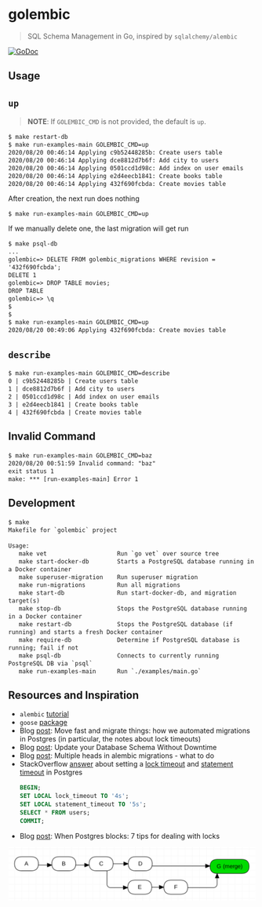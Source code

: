 # golembic

> SQL Schema Management in Go, inspired by `sqlalchemy/alembic`

[![GoDoc][11]][12]

## Usage

## `up`

> **NOTE**: If `GOLEMBIC_CMD` is not provided, the default is `up`.

```
$ make restart-db
$ make run-examples-main GOLEMBIC_CMD=up
2020/08/20 00:46:14 Applying c9b52448285b: Create users table
2020/08/20 00:46:14 Applying dce8812d7b6f: Add city to users
2020/08/20 00:46:14 Applying 0501ccd1d98c: Add index on user emails
2020/08/20 00:46:14 Applying e2d4eecb1841: Create books table
2020/08/20 00:46:14 Applying 432f690fcbda: Create movies table
```

After creation, the next run does nothing

```
$ make run-examples-main GOLEMBIC_CMD=up
```

If we manually delete one, the last migration will get run

```
$ make psql-db
...
golembic=> DELETE FROM golembic_migrations WHERE revision = '432f690fcbda';
DELETE 1
golembic=> DROP TABLE movies;
DROP TABLE
golembic=> \q
$
$
$ make run-examples-main GOLEMBIC_CMD=up
2020/08/20 00:49:06 Applying 432f690fcbda: Create movies table
```

## `describe`

```
$ make run-examples-main GOLEMBIC_CMD=describe
0 | c9b52448285b | Create users table
1 | dce8812d7b6f | Add city to users
2 | 0501ccd1d98c | Add index on user emails
3 | e2d4eecb1841 | Create books table
4 | 432f690fcbda | Create movies table
```

## Invalid Command

```
$ make run-examples-main GOLEMBIC_CMD=baz
2020/08/20 00:51:59 Invalid command: "baz"
exit status 1
make: *** [run-examples-main] Error 1
```

## Development

```
$ make
Makefile for `golembic` project

Usage:
   make vet                    Run `go vet` over source tree
   make start-docker-db        Starts a PostgreSQL database running in a Docker container
   make superuser-migration    Run superuser migration
   make run-migrations         Run all migrations
   make start-db               Run start-docker-db, and migration target(s)
   make stop-db                Stops the PostgreSQL database running in a Docker container
   make restart-db             Stops the PostgreSQL database (if running) and starts a fresh Docker container
   make require-db             Determine if PostgreSQL database is running; fail if not
   make psql-db                Connects to currently running PostgreSQL DB via `psql`
   make run-examples-main      Run `./examples/main.go`

```

## Resources and Inspiration

-   `alembic` [tutorial][1]
-   `goose` [package][2]
-   Blog [post][3]: Move fast and migrate things: how we automated migrations
    in Postgres (in particular, the notes about lock timeouts)
-   Blog [post][4]: Update your Database Schema Without Downtime
-   Blog [post][5]: Multiple heads in alembic migrations - what to do
-   StackOverflow [answer][7] about setting a [lock timeout][8] and
    [statement timeout][9] in Postgres
    ```sql
    BEGIN;
    SET LOCAL lock_timeout TO '4s';
    SET LOCAL statement_timeout TO '5s';
    SELECT * FROM users;
    COMMIT;
    ```
-   Blog [post][10]: When Postgres blocks: 7 tips for dealing with locks

![Multiple Revision Heads][6]

[1]: https://alembic.sqlalchemy.org/en/latest/tutorial.html
[2]: https://github.com/pressly/goose
[3]: https://benchling.engineering/move-fast-and-migrate-things-how-we-automated-migrations-in-postgres-d60aba0fc3d4
[4]: https://thorben-janssen.com/update-database-schema-without-downtime/
[5]: https://blog.jerrycodes.com/multiple-heads-in-alembic-migrations/
[6]: images/multiple-heads.png
[7]: https://stackoverflow.com/a/20963803/1068170
[8]: https://www.postgresql.org/docs/current/runtime-config-client.html#GUC-LOCK-TIMEOUT
[9]: https://www.postgresql.org/docs/current/runtime-config-client.html#GUC-STATEMENT-TIMEOUT
[10]: https://www.citusdata.com/blog/2018/02/22/seven-tips-for-dealing-with-postgres-locks/
[11]: https://godoc.org/github.com/dhermes/golembic?status.svg
[12]: https://godoc.org/github.com/dhermes/golembic
